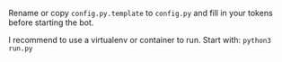 Rename or copy ``config.py.template`` to ``config.py`` and fill in your tokens before starting the bot.

I recommend to use a virtualenv or container to run.
Start with:
``python3 run.py``
